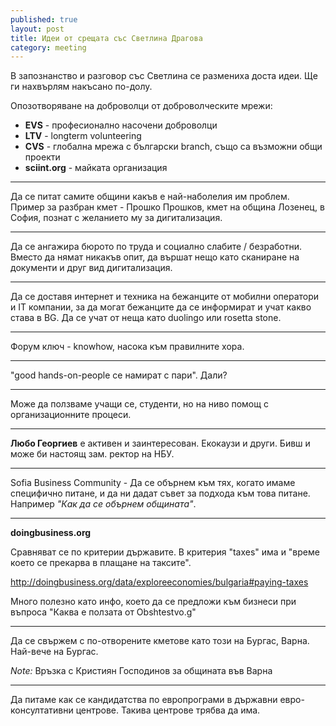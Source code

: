 ```yaml
---
published: true
layout: post
title: Идеи от срещата със Светлина Драгова
category: meeting
---
```


В запознанство и разговор със Светлина се размениха доста идеи. Ще ги нахвърлям накъсано по-долу.

Опозотворяване на доброволци от доброволческите мрежи:

 - __EVS__ - професионално насочени доброволци
 - __LTV__ - longterm volunteering
 - __CVS__ - глобална мрежа с български branch, също са възможни общи проекти
 - __sciint.org__ - майката организация 

---

Да се питат самите общини какъв е най-наболелия им проблем. Пример за разбран кмет - Прошко Прошков, кмет на община Лозенец, в София, познат с желанието му за дигитализация.

---

Да се ангажира бюрото по труда и социално слабите / безработни. Вместо да нямат никакъв опит, да вършат нещо като сканиране на документи и друг вид дигитализация.

---

Да се доставя интернет и техника на бежанците от мобилни оператори и IT компании, за да могат бежанците да се информират и учат какво става в BG. Да се учат от неща като duolingo или rosetta stone. 

---

Форум ключ  - knowhow, насока към правилните хора.

---

"good hands-on-people се намират с пари". Дали?

---

Може да ползваме учащи се, студенти, но на ниво помощ с организационните процеси.

---

**Любо Георгиев** е активен и заинтересован. Екокаузи и други. Бивш и може би настоящ зам. ректор на НБУ.

---

Sofia Business Community - Да се обърнем към тях, когато имаме специфично питане, и да ни дадат съвет за подхода към това питане. Например *"Как да се обърнем общината"*.

---
__doingbusiness.org__

Сравняват се по критерии държавите. В критерия "taxes" има и "време което се прекарва в плащане на таксите". 

http://doingbusiness.org/data/exploreeconomies/bulgaria#paying-taxes

Много полезно като инфо, което да се предложи към бизнеси при въпроса "Каква е ползата от Obshtestvo.g"

---

Да се свържем с по-отворените кметове като този на Бургас, Варна. Най-вече на Бургас. 

*Note:* Връзка с Кристиян Господинов за общината във Варна

---

Да питаме как се кандидатства по европрограми в държавни евро-консултативни центрове. Такива центрове трябва да има.

